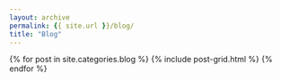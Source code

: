 ```yaml
---
layout: archive
permalink: {{ site.url }}/blog/
title: "Blog"
---
```


<div class="tiles">
{% for post in site.categories.blog %}
  {% include post-grid.html %}
{% endfor %}
</div><!-- /.tiles -->